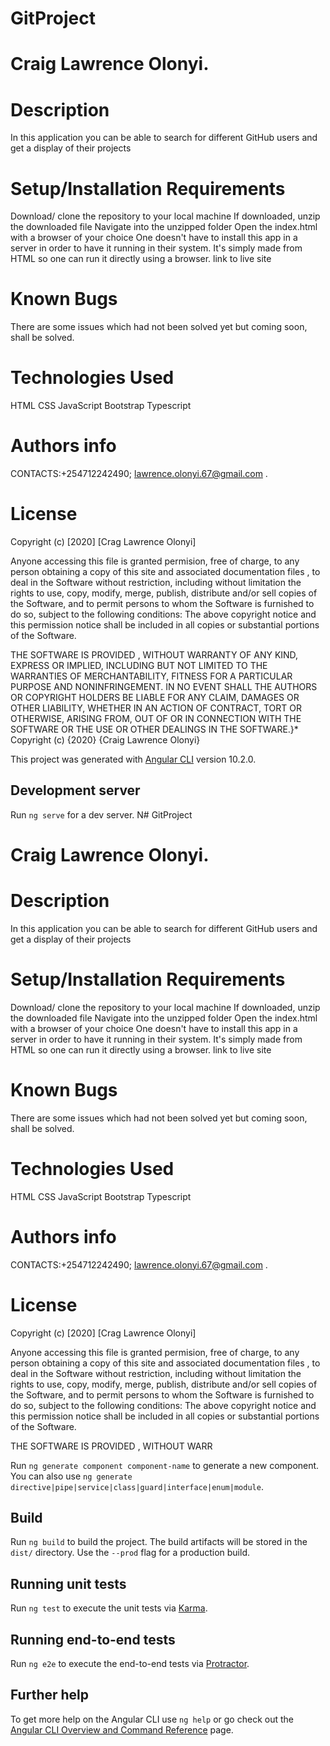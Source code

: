 # GitProject
# Craig Lawrence Olonyi.
# Description
In this application you can be able to search for different GitHub users and get a display of their projects

# Setup/Installation Requirements
Download/ clone the repository to your local machine
If downloaded, unzip the downloaded file
Navigate into the unzipped folder
Open the index.html with a browser of your choice One doesn't have to install this app in a server in order to have it running in their system. It's simply made from HTML so one can run it directly using a browser. link to live site

# Known Bugs
There are some issues which had not been solved yet but coming soon, shall be solved.

# Technologies Used
HTML
CSS
JavaScript
Bootstrap
Typescript

# Authors info
CONTACTS:+254712242490; lawrence.olonyi.67@gmail.com .

# License
Copyright (c) [2020] [Crag Lawrence Olonyi]

Anyone accessing this file is granted permision, free of charge, to any person obtaining a copy of this site and associated documentation files , to deal in the Software without restriction, including without limitation the rights to use, copy, modify, merge, publish, distribute and/or sell copies of the Software, and to permit persons to whom the Software is furnished to do so, subject to the following conditions: The above copyright notice and this permission notice shall be included in all copies or substantial portions of the Software.

THE SOFTWARE IS PROVIDED , WITHOUT WARRANTY OF ANY KIND, EXPRESS OR IMPLIED, INCLUDING BUT NOT LIMITED TO THE WARRANTIES OF MERCHANTABILITY, FITNESS FOR A PARTICULAR PURPOSE AND NONINFRINGEMENT. IN NO EVENT SHALL THE AUTHORS OR COPYRIGHT HOLDERS BE LIABLE FOR ANY CLAIM, DAMAGES OR OTHER LIABILITY, WHETHER IN AN ACTION OF CONTRACT, TORT OR OTHERWISE, ARISING FROM, OUT OF OR IN CONNECTION WITH THE SOFTWARE OR THE USE OR OTHER DEALINGS IN THE SOFTWARE.}* Copyright (c) {2020} {Craig Lawrence Olonyi}



This project was generated with [Angular CLI](https://github.com/angular/angular-cli) version 10.2.0.

## Development server

Run `ng serve` for a dev server. N# GitProject
# Craig Lawrence Olonyi.
# Description
In this application you can be able to search for different GitHub users and get a display of their projects

# Setup/Installation Requirements
Download/ clone the repository to your local machine
If downloaded, unzip the downloaded file
Navigate into the unzipped folder
Open the index.html with a browser of your choice One doesn't have to install this app in a server in order to have it running in their system. It's simply made from HTML so one can run it directly using a browser. link to live site

# Known Bugs
There are some issues which had not been solved yet but coming soon, shall be solved.

# Technologies Used
HTML
CSS
JavaScript
Bootstrap
Typescript

# Authors info
CONTACTS:+254712242490; lawrence.olonyi.67@gmail.com .

# License
Copyright (c) [2020] [Crag Lawrence Olonyi]

Anyone accessing this file is granted permision, free of charge, to any person obtaining a copy of this site and associated documentation files , to deal in the Software without restriction, including without limitation the rights to use, copy, modify, merge, publish, distribute and/or sell copies of the Software, and to permit persons to whom the Software is furnished to do so, subject to the following conditions: The above copyright notice and this permission notice shall be included in all copies or substantial portions of the Software.

THE SOFTWARE IS PROVIDED , WITHOUT WARR

Run `ng generate component component-name` to generate a new component. You can also use `ng generate directive|pipe|service|class|guard|interface|enum|module`.

## Build

Run `ng build` to build the project. The build artifacts will be stored in the `dist/` directory. Use the `--prod` flag for a production build.

## Running unit tests

Run `ng test` to execute the unit tests via [Karma](https://karma-runner.github.io).

## Running end-to-end tests

Run `ng e2e` to execute the end-to-end tests via [Protractor](http://www.protractortest.org/).

## Further help

To get more help on the Angular CLI use `ng help` or go check out the [Angular CLI Overview and Command Reference](https://angular.io/cli) page.
